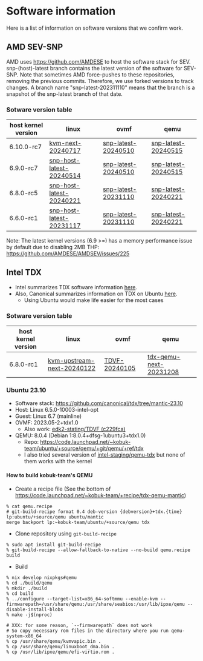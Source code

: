 # Software information
Here is a list of information on software versions that we confirm work.

## AMD SEV-SNP
AMD uses https://github.com/AMDESE to host the software stack for SEV.
snp-(host)-latest branch contains the latest version of the software for
SEV-SNP. Note that sometimes AMD force-pushes to these repositories, removing
the previous commits. Therefore, we use forked versions to track changes.
A branch name "snp-latest-202311110" means that the branch is a snapshot of the
snp-latest branch of that date.

### Sotware version table

| host kernel version | linux | ovmf | qemu |
| ------------------- | ----- | -----| -----|
| 6.10.0-rc7          | [kvm-next-20240717](https://github.com/mmisono/linux/tree/kvm-next-20240717) | [snp-latest-20240510](https://github.com/mmisono/edk2/tree/snp-latest-20240510) | [snp-latest-20240515](https://github.com/mmisono/qemu/tree/snp-latest-20240515) |
| 6.9.0-rc7           | [snp-host-latest-20240514](https://github.com/mmisono/linux/tree/snp-host-latest-20240514) | [snp-latest-20240510](https://github.com/mmisono/edk2/tree/snp-latest-20240510) | [snp-latest-20240515](https://github.com/mmisono/qemu/tree/snp-latest-20240515) |
| 6.8.0-rc5           | [snp-host-latest-20240221](https://github.com/mmisono/linux/tree/snp-host-latest-20240221) | [snp-latest-20231110](https://github.com/mmisono/edk2/tree/snp-latest-20231110) | [snp-latest-20240221](https://github.com/mmisono/qemu/tree/snp-latest-20240221) |
| 6.6.0-rc1           | [snp-host-latest-20231117](https://github.com/mmisono/linux/tree/snp-host-latest-20231117) | [snp-latest-20231110](https://github.com/mmisono/edk2/tree/snp-latest-20231110) | [snp-latest-20240221](https://github.com/mmisono/qemu/tree/snp-latest-20231110) |

Note: The latest kernel versions (6.9 >=) has a memory performance issue by default due to disabling 2MB THP: https://github.com/AMDESE/AMDSEV/issues/225

## Intel TDX
- Intel summarizes TDX software information [here](https://github.com/intel/tdx/wiki/TDX-KVM).
- Also, Canonical summarizes information on TDX on Ubuntu [here](https://github.com/canonical/tdx).
    - Using Ubuntu would make life easier for the most cases

### Sotware version table
| host kernel version | linux | ovmf | qemu |
| ------------------- | ----- | -----| -----|
| 6.8.0-rc1           | [kvm-upstream-next-20240122](https://github.com/mmisono/linux/tree/tdx-kvm-upstream-next-20240122) | [TDVF-20240105](https://github.com/mmisono/edk2/tree/TDVF-20240105) | [tdx-qemu-next-20231208](https://github.com/mmisono/qemu/tree/tdx-qemu-next-20231208) |

### Ubuntu 23.10
- Software stack: https://github.com/canonical/tdx/tree/mantic-23.10
- Host: Linux 6.5.0-10003-intel-opt
- Guest: Linux 6.7 (mainline)
- OVMF: 2023.05-2+tdx1.0
    - Also work: [edk2-stating/TDVF (c229fca)](https://github.com/tianocore/edk2-staging/commit/c229fca09ebc3ed300845e5346d59e196461c498)
- QEMU: 8.0.4 (Debian 1:8.0.4+dfsg-1ubuntu3+tdx1.0)
    - Repo: https://code.launchpad.net/~kobuk-team/ubuntu/+source/qemu/+git/qemu/+ref/tdx
    - I also tried several version of [intel-staging/qemu-tdx](https://github.com/intel-staging/qemu-tdx/) but none of them works with the kernel

#### How to build kobuk-team's QEMU
- Create a recipe file (See the bottom of https://code.launchpad.net/~kobuk-team/+recipe/tdx-qemu-mantic)
```
% cat qemu.recipe
# git-build-recipe format 0.4 deb-version {debversion}+tdx.{time}
lp:ubuntu/+source/qemu ubuntu/mantic
merge backport lp:~kobuk-team/ubuntu/+source/qemu tdx
```
- Clone repository using `git-build-recipe`
```
% sudo apt install git-build-recipe
% git-build-recipe --allow-fallback-to-native --no-build qemu.recipe build
```
- Build
```
% nix develop nixpkgs#qemu
% cd ./build/qemu
% mkdir ./build
% cd build
% ../configure --target-list=x86_64-softmmu --enable-kvm --firmwarepath=/usr/share/qemu:/usr/share/seabios:/usr/lib/ipxe/qemu --disable-install-blobs
% make -j$(nproc)

# XXX: for some reason, `--firmwarepath` does not work
# So copy necessary rom files in the directory where you run qemu-system-x86_64
% cp /usr/share/qemu/kvmvapic.bin .
% cp /usr/share/qemu/linuxboot_dma.bin .
% cp /usr/lib/ipxe/qemu/efi-virtio.rom .
```
